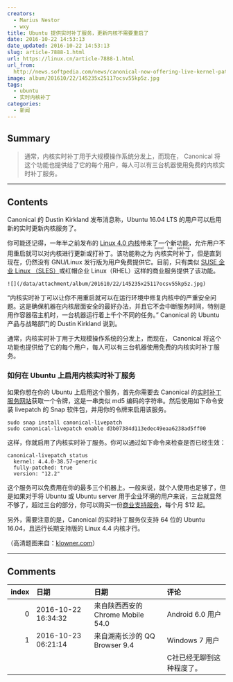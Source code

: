 ```yaml
---
creators:
  - Marius Nestor
  - wxy
title: Ubuntu 提供实时补丁服务，更新内核不需要重启了
date: 2016-10-22 14:53:13
date_updated: 2016-10-22 14:53:13
slug: article-7888-1.html
url: https://linux.cn/article-7888-1.html
url_from: 
  http://news.softpedia.com/news/canonical-now-offering-live-kernel-patching-services-free-for-up-to-three-pcs-509417.shtml
image: album/201610/22/145235x25117ocsv55kp5z.jpg
tags:
  - ubuntu
  - 实时内核补丁
categories:
  - 新闻
---
```


## Summary

> 通常，内核实时补丁用于大规模操作系统分发上，而现在， Canonical 将这个功能也提供给了它的每个用户，每人可以有三台机器使用免费的内核实时补丁服务。

***

<!-- more -->

## Contents

Canonical 的 Dustin Kirkland 发布消息称，Ubuntu 16.04 LTS 的用户可以启用新的实时更新内核服务了。

你可能还记得，一年半之前发布的 [Linux 4.0 内核](https://linux.cn/article-5272-1.html)带来了一个新功能，允许用户不用重启就可以对内核进行更新或打补丁。该功能称之为<ruby> 内核实时补丁 <rp>  （ </rp> <rt>  kernel live patching </rt> <rp>  ） </rp></ruby>，但是直到现在，仍然没有 GNU/Linux 发行版为用户免费提供它。目前，只有类似 [SUSE 企业 Linux （SLES）](https://linux.cn/article-7360-1.html)或红帽企业 Linux（RHEL）这样的商业服务提供了该功能。

`![](/data/attachment/album/201610/22/145235x25117ocsv55kp5z.jpg)`

“内核实时补丁可以让你不用重启就可以在运行环境中修复内核中的严重安全问题。这是确保机器在内核层面安全的最好办法，并且它不会中断服务时间，特别是用作容器宿主机时，一台机器运行着上千个不同的任务。” Canonical 的 Ubuntu 产品与战略部门的 Dustin Kirkland 说到。

通常，内核实时补丁用于大规模操作系统的分发上，而现在， Canonical 将这个功能也提供给了它的每个用户，每人可以有三台机器使用免费的内核实时补丁服务。

### 如何在 Ubuntu 上启用内核实时补丁服务

如果你想在你的 Ubuntu 上启用这个服务，首先你需要去 Canonical 的[实时补丁服务网站](https://ubuntu.com/livepatch)获取一个令牌，这是一串类似 md5 编码的字符串。然后使用如下命令安装 livepatch 的 Snap 软件包，并用你的令牌来启用该服务。

```shell
sudo snap install canonical-livepatch
sudo canonical-livepatch enable d3b07384d113edec49eaa6238ad5ff00
```

这样，你就启用了内核实时补丁服务。你可以通过如下命令来检查是否已经生效：

```shell
canonical-livepatch status
  kernel: 4.4.0-38.57-generic
  fully-patched: true
  version: "12.2"
```

这个服务可以免费用在你的最多三个机器上。一般来说，就个人使用也足够了，但是如果对于将 Ubuntu 或 Ubuntu server 用于企业环境的用户来说，三台就显然不够了，超过三台的部分，你可以购买一份[商业支持服务](http://ubuntu.com/advantage)，每个月 $12 起。

另外，需要注意的是，Canonical 的实时补丁服务仅支持 64 位的 Ubuntu 16.04，且运行长期支持版的 Linux 4.4 内核才行。

（高清题图来自：[klowner.com](http://klowner.com/wallery/christmas_tux_2013/download/christmastux2013.svg)）

***

## Comments

|   index | 日期                | 日期                                               | 评论                                                                               |
|--------:|:--------------------|:---------------------------------------------------|:-----------------------------------------------------------------------------------|
|       0 | 2016-10-22 16:34:32 | 来自陕西西安的 Chrome Mobile 54.0|Android 6.0 用户 | 收费都是从低到高的，从滴滴打车到这些假自由软件都一样的方法，无聊的货们 |
|       1 | 2016-10-23 06:21:14 | 来自湖南长沙的 QQ Browser 9.4|Windows 7 用户       | 呵呵:-)<br />                                                          |
|         |                     |                                                    | C社已经无聊到这种程度了。                                                          |
